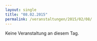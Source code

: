 ```yaml
---
layout: single
title: "08.02.2015"
permalink: /veranstaltungen/2015/02/08/
---
```


Keine Veranstaltung an diesem Tag.
